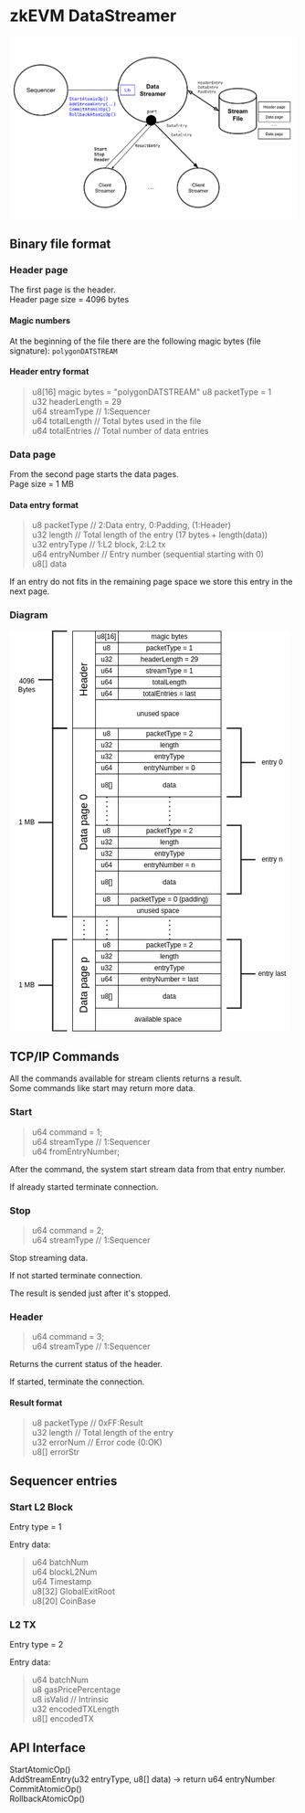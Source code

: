 # zkEVM DataStreamer

![zkEVM DataSreamer diagram](doc/data-streamer.png)

## Binary file format

### Header page

The first page is the header.  
Header page size = 4096 bytes

#### Magic numbers
At the beginning of the file there are the following magic bytes (file signature): `polygonDATSTREAM`

#### Header entry format

>u8[16] magic bytes = "polygonDATSTREAM"
>u8 packetType = 1  
>u32 headerLength = 29  
>u64 streamType // 1:Sequencer  
>u64 totalLength // Total bytes used in the file  
>u64 totalEntries // Total number of data entries  

### Data page

From the second page starts the data pages.  
Page size = 1 MB

#### Data entry format
>u8 packetType // 2:Data entry, 0:Padding, (1:Header)  
>u32 length // Total length of the entry (17 bytes + length(data))  
>u32 entryType // 1:L2 block, 2:L2 tx  
>u64 entryNumber // Entry number (sequential starting with 0)  
>u8[] data  

If an entry do not fits in the remaining page space we store this entry in the next page.

### Diagram

![Alt](doc/data-streamer-bin-file.drawio.png)

## TCP/IP Commands

All the commands available for stream clients returns a result.  
Some commands like start may return more data.

### Start 

>u64 command = 1;  
>u64 streamType // 1:Sequencer  
>u64 fromEntryNumber;  

After the command, the system start stream data from that entry number.

If already started terminate connection.

### Stop

>u64 command = 2;  
>u64 streamType // 1:Sequencer  

Stop streaming data.

If not started terminate connection.

The result is sended just after it's stopped.

### Header 

>u64 command = 3;  
>u64 streamType // 1:Sequencer  

Returns the current status of the header.

If started, terminate the connection.

#### Result format

>u8 packetType // 0xFF:Result  
>u32 length // Total length of the entry  
>u32 errorNum // Error code (0:OK)  
>u8[] errorStr

## Sequencer entries

### Start L2 Block

Entry type = 1

Entry data:  
>u64 batchNum  
>u64 blockL2Num  
>u64 Timestamp  
>u8[32] GlobalExitRoot  
>u8[20] CoinBase  

### L2 TX

Entry type = 2

Entry data:  
>u64  batchNum  
>u8   gasPricePercentage  
>u8   isValid  // Intrinsic   
>u32  encodedTXLength  
>u8[] encodedTX  

## API Interface

StartAtomicOp()  
AddStreamEntry(u32 entryType, u8[] data) -> return u64 entryNumber  
CommitAtomicOp()  
RollbackAtomicOp()  
